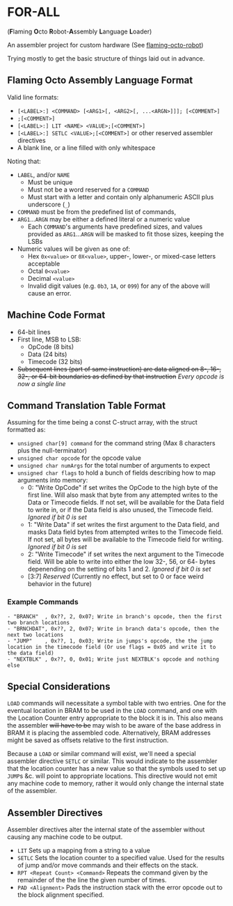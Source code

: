 # FOR-ALL
(**F**laming **O**cto **R**obot-**A**ssembly **L**anguage **L**oader) 

An assembler project for custom hardware (See [flaming-octo-robot](https://github.com/JQIamo/flaming-octo-robot))

Trying mostly to get the basic structure of things laid out in advance.

## Flaming Octo Assembly Language Format
Valid line formats:
  - `[<LABEL>:] <COMMAND> [<ARG1>[, <ARG2>[, ...<ARGN>]]]; [<COMMENT>]`
  - `;[<COMMENT>]`
  - `[<LABEL>:] LIT <NAME> <VALUE>;[<COMMENT>]`
  - `[<LABEL>:] SETLC <VALUE>;[<COMMENT>]` or other reserved assembler directives 
  - A blank line, or a line filled with only whitespace

Noting that:
  - `LABEL`, and/or `NAME`
    - Must be unique
    - Must not be a word reserved for a `COMMAND`
    - Must start with a letter and contain only alphanumeric ASCII plus underscore (`_`)
  - `COMMAND` must be from the predefined list of commands, 
  - `ARG1`...`ARGN` may be either a defined literal or a numeric value
    - Each `COMMAND`'s arguments have predefined sizes, and values provided as `ARG1`...`ARGN` will be masked to fit those sizes, keeping the LSBs
  - Numeric values will be given as one of:
    - Hex `0x<value>` or `0X<value>`, upper-, lower-, or mixed-case letters acceptable
    - Octal `0<value>`
    - Decimal `<value>`
    - Invalid digit values (e.g. `0b3`, `1A`, or `099`) for any of the above will cause an error.
 
## Machine Code Format
  - 64-bit lines
  - First line, MSB to LSB:
    - OpCode (8 bits)
    - Data (24 bits)
    - Timecode (32 bits)
  - ~~Subsequent lines (part of same instruction) are data aligned on 8-, 16-, 32-, or 64-bit boundaries as defined by that instruction~~ _Every opcode is now a single line_

## Command Translation Table Format
Assuming for the time being a const C-struct array, with the struct formatted as:
  - `unsigned char[9] command` for the command string (Max 8 characters plus the null-terminator)
  - `unsigned char opcode` for the opcode value
  - `unsigned char numArgs` for the total number of arguments to expect
  - `unsigned char flags` to hold a bunch of fields describing how to map arguments into memory:
    - 0: "Write OpCode" if set writes the OpCode to the high byte of the first line.  Will also mask that byte from any attempted writes to the Data or Timecode fields.  If not set, will be available for the Data field to write in, or if the Data field is also unused, the Timecode field. _Ignored if bit 0 is set_
    - 1: "Write Data" if set writes the first argument to the Data field, and masks Data field bytes from attempted writes to the Timecode field. If not set, all bytes will be available to the Timecode field for writing. _Ignored if bit 0 is set_
    - 2: "Write Timecode" if set writes the next argument to the Timecode field.  Will be able to write into either the low 32-, 56, or 64- bytes depenending on the setting of bits 1 and 2. _Ignored if bit 0 is set_
	- [3:7] _Reserved_ (Currently no effect, but set to 0 or face weird behavior in the future) 

### Example Commands
	- "BRANCH"  , 0x??, 2, 0x07; Write in branch's opcode, then the first two branch locations
	- "BRNCHDAT", 0x??, 2, 0x07; Write in branch data's opcode, then the next two locations
	- "JUMP"    , 0x??, 1, 0x03; Write in jumps's opcode, the the jump location in the timecode field (Or use flags = 0x05 and write it to the data field)
	- "NEXTBLK" , 0x??, 0, 0x01; Write just NEXTBLK's opcode and nothing else

## Special Considerations

`LOAD` commands will necessitate a symbol table with two entries.  One for the eventual location in BRAM to be used in the `LOAD` command, and one with the Location Counter entry appropriate to the block it is in.  This also means the assembler  ~~will have to be~~ may wish to be aware of the base address in BRAM it is placing the assembled code. Alternatively, BRAM addresses might be saved as offsets relative to the first instruction.

Because a `LOAD` or similar command will exist, we'll need a special assembler directive `SETLC` or similar.  This would indicate to the assembler that the location counter has a new value so that the symbols used to set up `JUMP`s &c. will point to appropriate locations.  This directive would not emit any machine code to memory, rather it would only change the internal state of the assembler.

## Assembler Directives
Assembler directives alter the internal state of the assembler without causing any machine code to be output.
  - `LIT` Sets up a mapping from a string to a value
  - `SETLC` Sets the location counter to a specified value. Used for the results of jump and/or move commands and their effects on the stack.
  - `RPT <Repeat Count> <Command>` Repeats the command given by the remainder of the the line the given number of times.
  - `PAD <Alignment>` Pads the instruction stack with the error opcode out to the block alignment specified.